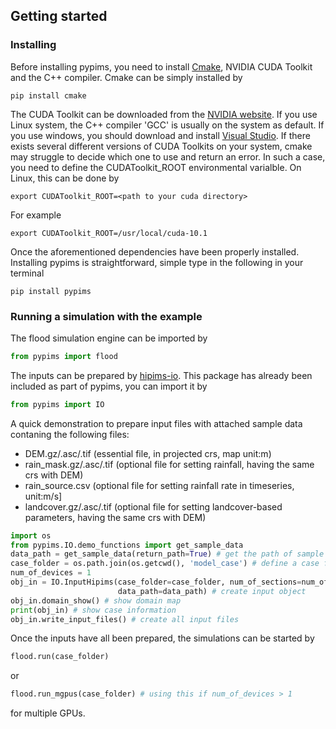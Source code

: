 ## Getting started

### Installing

Before installing pypims, you need to install [Cmake](https://cmake.org/download/), NVIDIA CUDA Toolkit and the C++ compiler. Cmake can be simply installed by

```shell
pip install cmake
```

The CUDA Toolkit can be downloaded from the [NVIDIA website](https://developer.nvidia.com/cuda-downloads). If you use Linux system, the C++ compiler 'GCC' is usually on the system as default. If you use windows, you should download and install [Visual Studio](https://visualstudio.microsoft.com/vs/). If there exists several different versions of CUDA Toolkits on your system, cmake may struggle to decide which one to use and return an error. In such a case, you need to define the CUDAToolkit_ROOT environmental varialble. On Linux, this can be done by

```shell
export CUDAToolkit_ROOT=<path to your cuda directory>
```
For example

```shell
export CUDAToolkit_ROOT=/usr/local/cuda-10.1
```

Once the aforementioned dependencies have been properly installed. Installing pypims is straightforward, simple type in the following in your terminal

```shell
pip install pypims
```

### Running a simulation with the example

The flood simulation engine can be imported by

```python
from pypims import flood
```

The inputs can be prepared by [hipims-io](https://pypi.org/project/hipims-io/). This package has already been included as part of pypims, you can import it by

```python
from pypims import IO
```
A quick demonstration to prepare input files with attached sample data contaning the following files:
- DEM.gz/.asc/.tif (essential file, in projected crs, map unit:m)
- rain_mask.gz/.asc/.tif (optional file for setting rainfall, having the same crs with DEM)
- rain_source.csv (optional file for setting rainfall rate in timeseries, unit:m/s]
- landcover.gz/.asc/.tif (optional file for setting landcover-based parameters, having the same crs with DEM)

```python
import os
from pypims.IO.demo_functions import get_sample_data
data_path = get_sample_data(return_path=True) # get the path of sample data
case_folder = os.path.join(os.getcwd(), 'model_case') # define a case folder in the current directory
num_of_devices = 1
obj_in = IO.InputHipims(case_folder=case_folder, num_of_sections=num_of_devices, 
                        data_path=data_path) # create input object
obj_in.domain_show() # show domain map
print(obj_in) # show case information
obj_in.write_input_files() # create all input files
```

Once the inputs have all been prepared, the simulations can be started by


```python
flood.run(case_folder)
```

or

```python
flood.run_mgpus(case_folder) # using this if num_of_devices > 1
```

for multiple GPUs.
